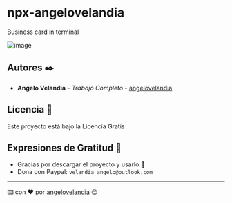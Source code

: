 # npx-angelovelandia

Business card in terminal

![image](https://user-images.githubusercontent.com/103347375/206963642-6b858be2-7e63-43b2-a024-a689c833b008.png)

## Autores ✒️

* **Angelo Velandia** - *Trabajo Completo* - [angelovelandia](https://github.com/angelovelandia)

## Licencia 📄

Este proyecto está bajo la Licencia Gratis

## Expresiones de Gratitud 🎁

* Gracias por descargar el proyecto y usarlo 📢
* Dona con Paypal: `velandia_angelo@outlook.com`

---
⌨️ con ❤️ por [angelovelandia](https://github.com/angelovelandia) 😊
